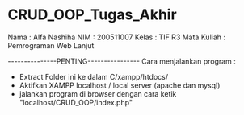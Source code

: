 # CRUD_OOP_Tugas_Akhir
Nama : Alfa Nashiha
NIM : 200511007
Kelas : TIF R3
Mata Kuliah : Pemrograman Web Lanjut

---------------PENTING----------------
Cara menjalankan program :
- Extract Folder ini ke dalam C/xampp/htdocs/
- Aktifkan XAMPP localhost / local server (apache dan mysql)
- jalankan program di browser dengan cara ketik "localhost/CRUD_OOP/index.php"
